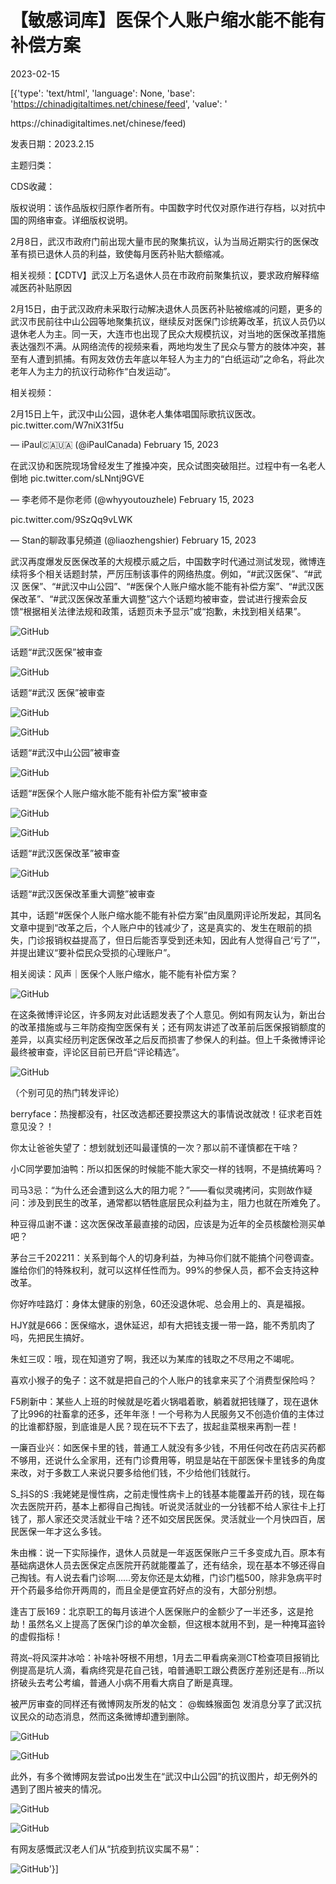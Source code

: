# 【敏感词库】医保个人账户缩水能不能有补偿方案

2023-02-15

[{'type': 'text/html', 'language': None, 'base': 'https://chinadigitaltimes.net/chinese/feed', 'value': '

<div class="su-spoiler-title)

标题：【敏感词库】医保个人账户缩水能不能有补偿方案

作者：中国数字时代

来源：<a href="https://chinadigitaltimes.net/chinese/feed)

发表日期：2023.2.15

主题归类：

CDS收藏：

版权说明：该作品版权归原作者所有。中国数字时代仅对原作进行存档，以对抗中国的网络审查。详细版权说明。





2月8日，武汉市政府门前出现大量市民的聚集抗议，认为当局近期实行的医保改革有损已退休人员的利益，致使每月医药补贴大额缩减。

相关视频：【CDTV】武汉上万名退休人员在市政府前聚集抗议，要求政府解释缩减医药补贴原因

2月15日，由于武汉政府未采取行动解决退休人员医药补贴被缩减的问题，更多的武汉市民前往中山公园等地聚集抗议，继续反对医保门诊统筹改革，抗议人员仍以退休老人为主。同一天，大连市也出现了民众大规模抗议，对当地的医保改革措施表达强烈不满。从网络流传的视频来看，两地均发生了民众与警方的肢体冲突，甚至有人遭到抓捕。有网友效仿去年底以年轻人为主力的“白纸运动”之命名，将此次老年人为主力的抗议行动称作“白发运动”。

相关视频：



2月15日上午，武汉中山公园，退休老人集体唱国际歌抗议医改。 pic.twitter.com/W7niX31f5u

&mdash; iPaul🇨🇦🇺🇦 (@iPaulCanada) February 15, 2023





在武汉协和医院现场曾经发生了推搡冲突，民众试图突破阻拦。过程中有一名老人倒地 pic.twitter.com/sLNntj9GVE

&mdash; 李老师不是你老师 (@whyyoutouzhele) February 15, 2023





pic.twitter.com/9SzQq9vLWK

&mdash; Stan的聊政事兒頻道 (@liaozhengshier) February 15, 2023



武汉再度爆发反医保改革的大规模示威之后，中国数字时代通过测试发现，微博连续将多个相关话题封禁，严厉压制该事件的网络热度。例如，“#武汉医保”、“#武汉 医保”、“#武汉中山公园”、“#医保个人账户缩水能不能有补偿方案”、“#武汉医保改革”、“#武汉医保改革重大调整”这六个话题均被审查，尝试进行搜索会反馈“根据相关法律法规和政策，话题页未予显示”或“抱歉，未找到相关结果”。

![GitHub](https://chinadigitaltimes.net/chinese/files/2023/02/image-1676469635213.png)

话题“#武汉医保”被审查

![GitHub](https://chinadigitaltimes.net/chinese/files/2023/02/image-1676469776871.png)

话题“#武汉 医保”被审查

![GitHub](https://chinadigitaltimes.net/chinese/files/2023/02/image-1676473917424.png)

![GitHub](https://chinadigitaltimes.net/chinese/files/2023/02/image-1676476581501.png)

话题“#武汉中山公园”被审查

![GitHub](https://chinadigitaltimes.net/chinese/files/2023/02/image-1676469910486.png)

话题“#医保个人账户缩水能不能有补偿方案”被审查

![GitHub](https://chinadigitaltimes.net/chinese/files/2023/02/image-1676470108184.png)

![GitHub](https://chinadigitaltimes.net/chinese/files/2023/02/image-1676476526150.png)

话题“#武汉医保改革”被审查

![GitHub](https://chinadigitaltimes.net/chinese/files/2023/02/image-1676470178277.png)

话题“#武汉医保改革重大调整”被审查

其中，话题“#医保个人账户缩水能不能有补偿方案”由凤凰网评论所发起，其同名文章中提到“改革之后，个人账户中的钱减少了，这是真实的、发生在眼前的损失，门诊报销权益提高了，但日后能否享受到还未知，因此有人觉得自己‘亏了’”，并提出建议“要补偿民众受损的心理账户”。

相关阅读：风声｜医保个人账户缩水，能不能有补偿方案？

![GitHub](https://chinadigitaltimes.net/chinese/files/2023/02/image-1676470786930.png)

在这条微博评论区，许多网友对此话题发表了个人意见。例如有网友认为，新出台的改革措施或与三年防疫掏空医保有关；还有网友讲述了改革前后医保报销额度的差异，以真实经历判定医保改革之后反而损害了参保人的利益。但上千条微博评论最终被审查，评论区目前已开启“评论精选”。

![GitHub](https://chinadigitaltimes.net/chinese/files/2023/02/image-1676471111511.png)

（个别可见的热门转发评论）



berryface：热搜都没有，社区改选都还要投票这大的事情说改就改！征求老百姓意见没？！

你太让爸爸失望了：想划就划还叫最谨慎的一次？那以前不谨慎都在干啥？

小C同学要加油鸭：所以扣医保的时候能不能大家交一样的钱啊，不是搞统筹吗？

司马3忌：“为什么还会遭到这么大的阻力呢？”——看似灵魂拷问，实则故作疑问：涉及到民生的改革，通常都以牺牲底层民众利益为主，阻力也就在所难免了。

种豆得瓜谢不谦：这次医保改革最直接的动因，应该是为近年的全员核酸检测买单吧？

茅台三千202211：关系到每个人的切身利益，为神马你们就不能搞个问卷调查。誰给你们的特殊权利，就可以这样任性而为。99%的参保人员，都不会支持这种改革。

你好咋哇路灯：身体太健康的别急，60还没退休呢、总会用上的、真是福报。

HJY就是666：医保缩水，退休延迟，却有大把钱支援一带一路，能不秀肌肉了吗，先把民生搞好。

朱虹三叹：哦，现在知道穷了啊，我还以为某库的钱取之不尽用之不竭呢。

喜欢小猴子的兔子：这不就是把自己的个人账户的钱拿来买了个消费型保险吗？

F5刷新中：某些人上班的时候就是吃着火锅唱着歌，躺着就把钱赚了，现在退休了比996的社畜拿的还多，还年年涨！一个号称为人民服务又不创造价值的主体过的比谁都舒服，到底谁是人民？现在玩不下去了，拔起韭菜根来再割一茬！

一廉百业兴：如医保卡里的钱，普通工人就没有多少钱，不用任何改在药店买药都不够用，还说什么全家用，还有门诊費用等，明显是站在干部医保卡里钱多的角度来改，对于多数工人来说只要多给他们钱，不少给他们钱就行。

S_抖S的S :我姥姥是慢性病，之前走慢性病卡上的钱基本能覆盖开药的钱，现在每次去医院开药，基本上都得自己掏钱。听说灵活就业的一分钱都不给人家往卡上打钱了，那人家还交灵活就业干啥？还不如交居民医保。灵活就业一个月快四百，居民医保一年才这么多钱。

朱由樤：说一下实际操作，退休人员就是一年返医保账户三千多变成九百。原本有基础病退休人员去医保定点医院开药就能覆盖了，还有结余，现在基本不够还得自己掏钱。有人说去看门诊啊……旁友你还是太幼稚，门诊门槛500，除非急病平时开个药最多给你开两周的，而且全是便宜药好点的没有，大部分别想。

逢吉丁辰169：北京职工的每月该进个人医保账户的金额少了一半还多，这是抢劫！虽然名义上提高了医保门诊的单次金额，但这根本就用不到，是一种掩耳盗铃的虚假指标！

蒋岚&#8211;将风深井冰哈：补啥补呀根不用想，1月去二甲看病亲测CT检查项目报销比例提高是坑人滴，看病终究是花自己钱，咱普通职工跟公费医疗差别还是有&#8230;所以挤破头去考公考编，普通人小病不用看大病自了断是真理。



被严厉审查的同样还有微博网友所发的帖文： @蜘蛛猴面包 发消息分享了武汉抗议民众的动态消息，然而这条微博却遭到删除。

![GitHub](https://chinadigitaltimes.net/chinese/files/2023/02/image-1676472935601.png)

![GitHub](https://chinadigitaltimes.net/chinese/files/2023/02/image-1676473504924.png)

此外，有多个微博网友尝试po出发生在“武汉中山公园”的抗议图片，却无例外的遇到了图片被夹的情况。

![GitHub](https://chinadigitaltimes.net/chinese/files/2023/02/image-1676473963625.png)

![GitHub](https://chinadigitaltimes.net/chinese/files/2023/02/image-1676474054158.png)

有网友感慨武汉老人们从“抗疫到抗议实属不易”：

![GitHub](https://chinadigitaltimes.net/chinese/files/2023/02/image-1676473765235.png)'}]